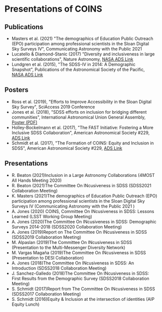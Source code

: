 # Presentations of COINS

## Publications
- Masters et al. (2021) "The demographics of Education Public Outreach (EPO) participation among professional scientists in the Sloan Digital Sky Surveys IV", Communicating Astronomy with the Public 2021
- Lucatello & Diamond-Stanic (2017) "Diversity and inclusiveness in large scientific collaborations", Nature Astronomy, [NASA ADS Link](https://ui.adsabs.harvard.edu/abs/2017NatAs...1E.161L/abstract)
- Lundgren et al. (2015), "The SDSS-IV in 2014: A Demographic Snapshot", Publications of the Astronomical Society of the Pacific, [NASA ADS Link](https://ui.adsabs.harvard.edu/abs/2015PASP..127..776L/abstract)

## Posters
- Ross et al. (2019), "Efforts to Improve Accessibility in the Sloan Digital Sky Survey", SciAccess 2019 Conference
- Jones et al. (2018), "SDSS efforts on inclusion for bridging different communities", International Astronomical Union General Assembly, [Poster (PDF)](IAU_COINS.pdf)
- Holley-Bockelmann et al. (2017), "The FAST Initiative: Fostering a More Inclusive SDSS Collaboration", American Astronomical Society \#229, [ADS Link](https://ui.adsabs.harvard.edu/abs/2017AAS...22933605H)
- Schmidt et al. (2017), "The Formation of COINS: Equity and Inclusion in SDSS", American Astronomical Society \#229, [ADS Link](https://ui.adsabs.harvard.edu/abs/2017AAS...22923713S/abstract)

## Presentations 
- R. Beaton (2021)Inclusion in a Large Astronomy Collaborations (4MOST All Hands Meeting 2020)
- R. Beaton (2021)The Committee On INcusiveness in SDSS (SDSS2021 Collaboration Meeting)
- K. Masters (2021)The demographics of Education Public Outreach (EPO) participation among professional scientists in the Sloan Digital Sky Surveys IV (Communicating Astronomy with the Public 2021 )
- A. Jones (2020) COINS, Committee On INcusiveness in SDSS: Lessons Learned (LSST Working Group Meeting)
- A. Jones (2020)The Committee On INcusiveness in SDSS: Demographic Surveys 2014-2018 (SDSS2020 Collaboration Meeting)
- A. Jones (2019)Report on The Committee On INcusiveness in SDSS (SDSS2019 Collaboration Meeting)
- M. Alpaslan (2019)The Committee On INcusiveness in SDSS (Presentation to the Multi-Messenger Diversity Network)
- M. Vargas Magaña (2019)The Committee On INcusiveness in SDSS (Presentation to DESI Collaboration)
- A. Jones (2018)The Committee On INcusiveness in SDSS: An Introduction (SDSS2018 Collaboration Meeting)
- J. Sanchez-Galledo (2018)The Committee On INcusiveness in SDSS: First Results from the Demographic Survey (SDSS2018 Collaboration Meeting)
- S. Schmidt (2017)Report from The Committee On INcusiveness in SDSS (SDSS2017 Collaboration Meeting)
- S. Schmidt (2016)Equity & Inclusion at the intersection of identities (AIP Equity Lunch)
